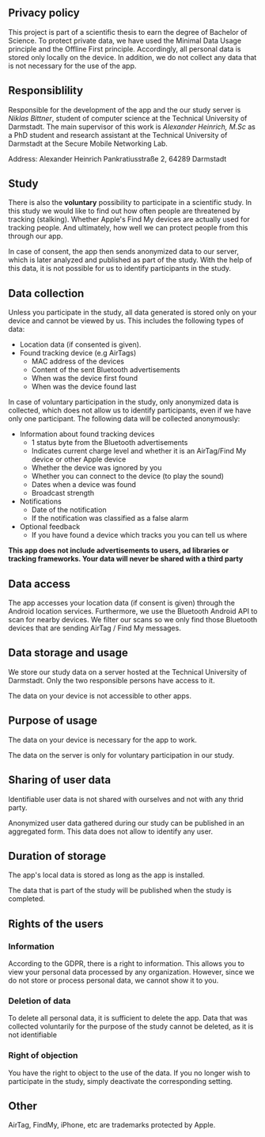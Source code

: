 ## Privacy policy
This project is part of a scientific thesis to earn the degree of Bachelor of Science. To protect private data, we have used the Minimal Data Usage principle and the Offline First principle. Accordingly, all personal data is stored only locally on the device. In addition, we do not collect any data that is not necessary for the use of the app.

## Responsiblility 
Responsible for the development of the app and the our study server is *Niklas Bittner*, student of computer science at the Technical University of Darmstadt. The main supervisor of this work is *Alexander Heinrich, M.Sc* as a PhD student and research assistant at the Technical University of Darmstadt at the Secure Mobile Networking Lab.

Address: Alexander Heinrich
Pankratiusstraße 2,
64289 Darmstadt

## Study
There is also the **voluntary** possibility to participate in a scientific study. In this study we would like to find out how often people are threatened by tracking (stalking). Whether Apple's Find My devices are actually used for tracking  people. And ultimately, how well we can protect people from this through our app. 

In case of consent, the app then sends anonymized data to our server, which is later analyzed and published as part of the study. With the help of this data, it is not possible for us to identify participants in the study.

## Data collection
Unless you participate in the study, all data generated is stored only on your device and cannot be viewed by us. This includes the following types of data:

* Location data (if consented is given).
* Found tracking device (e.g AirTags)
  * MAC address of the devices
  * Content of the sent Bluetooth advertisements
  * When was the device first found
  * When was the device found last

In case of voluntary participation in the study, only anonymized data is collected, which does not allow us to identify participants, even if we have only one participant. The following data will be collected anonymously:

* Information about found tracking devices
  * 1 status byte from the Bluetooth advertisements
  * Indicates current charge level and whether it is an AirTag/Find My device or other Apple device
  * Whether the device was ignored by you
  * Whether you can connect to the device (to play the sound)
  * Dates when a device was found
  * Broadcast strength
* Notifications
  * Date of the notification
  * If the notification was classified as a false alarm
* Optional feedback
  * If you have found a device which tracks you you can tell us where

**This app does not include advertisements to users, ad libraries or tracking frameworks. Your data will never be shared with a third party**

## Data access 

The app accesses your location data (if consent is given) through the Android location services. 
Furthermore, we use the Bluetooth Android API to scan for nearby devices. We filter our scans so we only find those Bluetooth devices that are sending AirTag / Find My messages. 

## Data storage and usage 
We store our study data on a server hosted at the Technical University of Darmstadt. Only the two responsible persons have access to it.

The data on your device is not accessible to other apps.

## Purpose of usage
The data on your device is necessary for the app to work.

The data on the server is only for voluntary participation in our study.

## Sharing of user data 
Identifiable user data is not shared with ourselves and not with any thrid party. 

Anonymized user data gathered during our study can be published in an aggregated form. This data does not allow to  identify any user. 

## Duration of storage 

The app's local data is stored as long as the app is installed. 

The data that is part of the study will be published when the study is completed. 

## Rights of the users

### Information
According to the GDPR, there is a right to information. This allows you to view your personal data processed by any organization. 
However, since we do not store or process personal data, we cannot show it to you.

### Deletion of data
To delete all personal data, it is sufficient to delete the app. Data that was collected voluntarily for the purpose of the study cannot be deleted, as it is not identifiable

### Right of objection
You have the right to object to the use of the data. If you no longer wish to participate in the study, simply deactivate the corresponding setting.

## Other
AirTag, FindMy, iPhone, etc are trademarks protected by Apple.